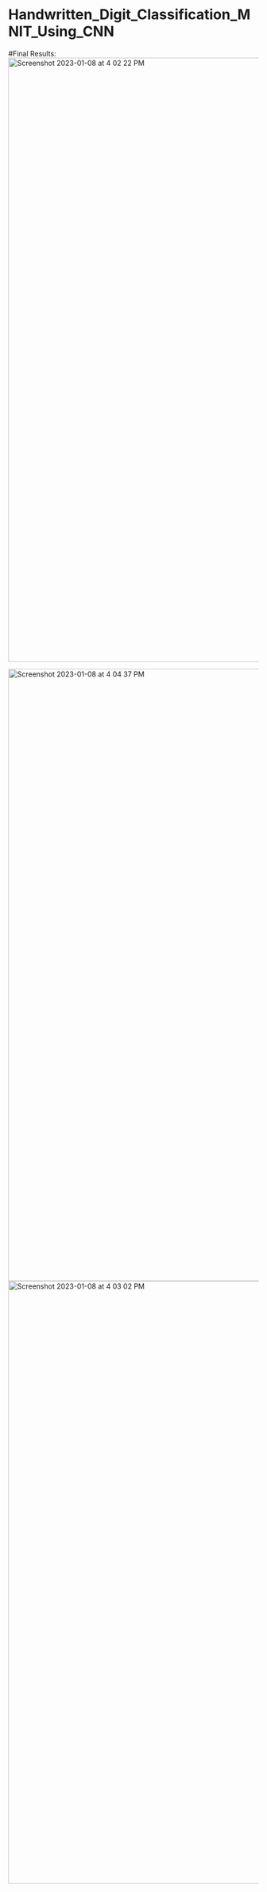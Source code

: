 # Handwritten_Digit_Classification_MNIT_Using_CNN



#Final Results:
<img width="1216" alt="Screenshot 2023-01-08 at 4 02 22 PM" src="https://user-images.githubusercontent.com/23742943/211218958-51af7511-0bd2-4998-a209-a3709221e39b.png">

<img width="1232" alt="Screenshot 2023-01-08 at 4 04 37 PM" src="https://user-images.githubusercontent.com/23742943/211218993-5fc39a54-f286-4f56-b5ee-78cedf0c071f.png">


<img width="1213" alt="Screenshot 2023-01-08 at 4 03 02 PM" src="https://user-images.githubusercontent.com/23742943/211218964-a05dac83-a878-40dc-80cb-33368a2a27f2.png">

